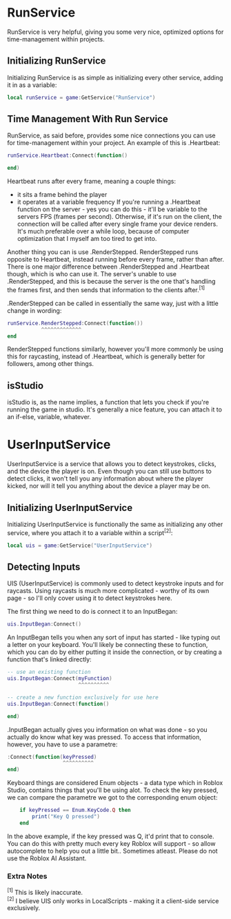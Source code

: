 # RunService
RunService is very helpful, giving you some very nice, optimized options for time-management within projects.

## Initializing RunService
Initializing RunService is as simple as initializing every other service, adding it in as a variable:
```lua
local runService = game:GetService("RunService")
```
## Time Management With Run Service
RunService, as said before, provides some nice connections you can use for time-management within your project. An example of this is .Heartbeat:
```lua
runService.Heartbeat:Connect(function()

end)
```
Heartbeat runs after every frame, meaning a couple things:
- it sits a frame behind the player
- it operates at a variable frequency
If you're running a .Heartbeat function on the server - yes you can do this - it'll be variable to the servers FPS (frames per second). Otherwise, if it's run on the client, the connection will be called after every single frame your device renders. It's much preferable over a while loop, because of computer optimization that I myself am too tired to get into.

Another thing you can is use .RenderStepped. RenderStepped runs opposite to Heartbeat, instead running before every frame, rather than after. There is one major difference between .RenderStepped and .Heartbeat though, which is who can use it. The server's unable to use .RenderStepped, and this is because the server is the one that's handling the frames first, and then sends that information to the clients after.<sup>[1]</sup>

.RenderStepped can be called in essentially the same way, just with a little change in wording:
```lua
runService.RenderStepped:Connect(function())
           ^^^^^^^^^^^^^
end
```
RenderStepped functions similarly, however you'll more commonly be using this for raycasting, instead of .Heartbeat, which is generally better for followers, among other things.

## isStudio
isStudio is, as the name implies, a function that lets you check if you're running the game in studio. It's generally a nice feature, you can attach it to an if-else, variable, whatever.

# UserInputService
UserInputService is a service that allows you to detect keystrokes, clicks, and the device the player is on. Even though you can still use buttons to detect clicks, it won't tell you any information about where the player kicked, nor will it tell you anything about the device a player may be on.

## Initializing UserInputService
Initializing UserInputService is functionally the same as initializing any other service, where you attach it to a variable within a script<sup>[2]</sup>:
```lua
local uis = game:GetService("UserInputService")
```

## Detecting Inputs
UIS (UserInputService) is commonly used to detect keystroke inputs and for raycasts. Using raycasts is much more complicated - worthy of its own page - so I'll only cover using it to detect keystrokes here.

The first thing we need to do is connect it to an InputBegan:
```lua
uis.InputBegan:Connect()
```
An InputBegan tells you when any sort of input has started - like typing out a letter on your keyboard. You'll likely be connecting these to function, which you can do by either putting it inside the connection, or by creating a function that's linked directly:
```lua
-- use an existing function
uis.InputBegan:Connect(myFunction)
                       ^^^^^^^^^^

-- create a new function exclusively for use here
uis.InputBegan:Connect(function()

end)
```
.InputBegan actually gives you information on what was done - so you actually do know what key was pressed. To access that information, however, you have to use a parametre:
```lua
:Connect(function(keyPressed)
                  ^^^^^^^^^^
end)
```
Keyboard things are considered Enum objects - a data type which in Roblox Studio, contains things that you'll be using alot. To check the key pressed, we can compare the parametre we got to the corresponding enum object:
```lua
    if keyPressed == Enum.KeyCode.Q then
        print("Key Q pressed")
    end
```
In the above example, if the key pressed was Q, it'd print that to console. You can do this with pretty much every key Roblox will support - so allow autocomplete to help you out a little bit.. Sometimes atleast. Please do not use the Roblox AI Assistant.

### Extra Notes
<sup>[1]</sup> This is likely inaccurate. <br>
<sup>[2]</sup> I believe UIS only works in LocalScripts - making it a client-side service exclusively.
